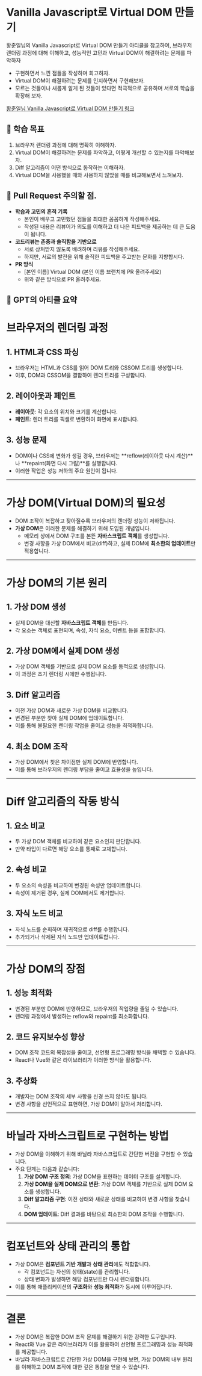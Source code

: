 # Vanilla Javascript로 Virtual DOM 만들기

황준일님의 Vanilla Javascript로 Virtual DOM 만들기 아티클을 참고하여, 브라우저 렌더링 과정에 대해 이해하고, 성능적인 고민과 Virtual DOM이 해결하려는 문제를 파악하자

- 구현하면서 느낀 점들을 작성하며 회고하자.
- Virtual DOM이 해결하려는 문제를 인지하면서 구현해보자.
- 모르는 것들이나 새롭게 알게 된 것들이 있다면 적극적으로 공유하며 서로의 학습을 확장해 보자.

[황준일님 Vanilla Javascript로 Virtual DOM 만들기 링크](https://junilhwang.github.io/TIL/Javascript/Design/Vanilla-JS-Virtual-DOM/#_1-virtualdom%E1%84%8B%E1%85%B5-%E1%84%81%E1%85%A9%E1%86%A8-%E1%84%91%E1%85%B5%E1%86%AF%E1%84%8B%E1%85%AD%E1%84%92%E1%85%A1%E1%86%AB%E1%84%80%E1%85%A1)

## 🚀 학습 목표

1. 브라우저 렌더링 과정에 대해 명확히 이해하자.
2. Virtual DOM이 해결하려는 문제를 파악하고, 어떻게 개선할 수 있는지를 파악해보자.
3. Diff 알고리즘이 어떤 방식으로 동작하는 이해하자.
4. Virtual DOM을 사용했을 때와 사용하지 않았을 때를 비교해보면서 느껴보자.

## 📝 Pull Request 주의할 점.

- **학습과 고민의 흔적 기록**
  - 본인이 배우고 고민했던 점들을 최대한 꼼꼼하게 작성해주세요.
  - 작성된 내용은 리뷰어가 의도를 이해하고 더 나은 피드백을 제공하는 데 큰 도움이 됩니다.
- **코드리뷰는 존중과 솔직함을 기반으로**
  - 서로 상처받지 않도록 배려하며 리뷰를 작성해주세요.
  - 하지만, 서로의 발전을 위해 솔직한 피드백을 주고받는 문화를 지향합시다.
- **PR 방식**
  - [본인 이름] Virtual DOM (본인 이름 브랜치에 PR 올려주세요)
  - 위와 같은 방식으로 PR 올려주세요.

## 🤖 GPT의 아티클 요약

# 브라우저의 렌더링 과정

## 1. HTML과 CSS 파싱

- 브라우저는 HTML과 CSS를 읽어 DOM 트리와 CSSOM 트리를 생성합니다.
- 이후, DOM과 CSSOM을 결합하여 렌더 트리를 구성합니다.

## 2. 레이아웃과 페인트

- **레이아웃**: 각 요소의 위치와 크기를 계산합니다.
- **페인트**: 렌더 트리를 픽셀로 변환하여 화면에 표시합니다.

## 3. 성능 문제

- DOM이나 CSS에 변화가 생길 경우, 브라우저는 **reflow(레이아웃 다시 계산)**나 **repaint(화면 다시 그림)**를 실행합니다.
- 이러한 작업은 성능 저하의 주요 원인이 됩니다.

---

# 가상 DOM(Virtual DOM)의 필요성

- DOM 조작이 복잡하고 잦아질수록 브라우저의 렌더링 성능이 저하됩니다.
- **가상 DOM**은 이러한 문제를 해결하기 위해 도입된 개념입니다.
  - 메모리 상에서 DOM 구조를 본뜬 **자바스크립트 객체**를 생성합니다.
  - 변경 사항을 가상 DOM에서 비교(diff)하고, 실제 DOM에 **최소한의 업데이트**만 적용합니다.

---

# 가상 DOM의 기본 원리

## 1. 가상 DOM 생성

- 실제 DOM을 대신할 **자바스크립트 객체**를 만듭니다.
- 각 요소는 객체로 표현되며, 속성, 자식 요소, 이벤트 등을 포함합니다.

## 2. 가상 DOM에서 실제 DOM 생성

- 가상 DOM 객체를 기반으로 실제 DOM 요소를 동적으로 생성합니다.
- 이 과정은 초기 렌더링 시에만 수행됩니다.

## 3. Diff 알고리즘

- 이전 가상 DOM과 새로운 가상 DOM을 비교합니다.
- 변경된 부분만 찾아 실제 DOM에 업데이트합니다.
- 이를 통해 불필요한 렌더링 작업을 줄이고 성능을 최적화합니다.

## 4. 최소 DOM 조작

- 가상 DOM에서 찾은 차이점만 실제 DOM에 반영합니다.
- 이를 통해 브라우저의 렌더링 부담을 줄이고 효율성을 높입니다.

---

# Diff 알고리즘의 작동 방식

## 1. 요소 비교

- 두 가상 DOM 객체를 비교하여 같은 요소인지 판단합니다.
- 만약 타입이 다르면 해당 요소를 통째로 교체합니다.

## 2. 속성 비교

- 두 요소의 속성을 비교하여 변경된 속성만 업데이트합니다.
- 속성이 제거된 경우, 실제 DOM에서도 제거합니다.

## 3. 자식 노드 비교

- 자식 노드를 순회하며 재귀적으로 diff를 수행합니다.
- 추가되거나 삭제된 자식 노드만 업데이트합니다.

---

# 가상 DOM의 장점

## 1. 성능 최적화

- 변경된 부분만 DOM에 반영하므로, 브라우저의 작업량을 줄일 수 있습니다.
- 렌더링 과정에서 발생하는 reflow와 repaint를 최소화합니다.

## 2. 코드 유지보수성 향상

- DOM 조작 코드의 복잡성을 줄이고, 선언형 프로그래밍 방식을 채택할 수 있습니다.
- React나 Vue와 같은 라이브러리가 이러한 방식을 활용합니다.

## 3. 추상화

- 개발자는 DOM 조작의 세부 사항을 신경 쓰지 않아도 됩니다.
- 변경 사항을 선언적으로 표현하면, 가상 DOM이 알아서 처리합니다.

---

# 바닐라 자바스크립트로 구현하는 방법

- 가상 DOM을 이해하기 위해 바닐라 자바스크립트로 간단한 버전을 구현할 수 있습니다.
- 주요 단계는 다음과 같습니다:
  1. **가상 DOM 구조 정의**: 가상 DOM을 표현하는 데이터 구조를 설계합니다.
  2. **가상 DOM을 실제 DOM으로 변환**: 가상 DOM 객체를 기반으로 실제 DOM 요소를 생성합니다.
  3. **Diff 알고리즘 구현**: 이전 상태와 새로운 상태를 비교하여 변경 사항을 찾습니다.
  4. **DOM 업데이트**: Diff 결과를 바탕으로 최소한의 DOM 조작을 수행합니다.

---

# 컴포넌트와 상태 관리의 통합

- 가상 DOM은 **컴포넌트 기반 개발**과 **상태 관리**에도 적합합니다.
  - 각 컴포넌트는 자신의 상태(state)를 관리합니다.
  - 상태 변화가 발생하면 해당 컴포넌트만 다시 렌더링합니다.
- 이를 통해 애플리케이션의 **구조화**와 **성능 최적화**가 동시에 이루어집니다.

---

# 결론

- 가상 DOM은 복잡한 DOM 조작 문제를 해결하기 위한 강력한 도구입니다.
- React와 Vue 같은 라이브러리가 이를 활용하여 선언형 프로그래밍과 성능 최적화를 제공합니다.
- 바닐라 자바스크립트로 간단한 가상 DOM을 구현해 보면, 가상 DOM의 내부 원리를 이해하고 DOM 조작에 대한 깊은 통찰을 얻을 수 있습니다.

